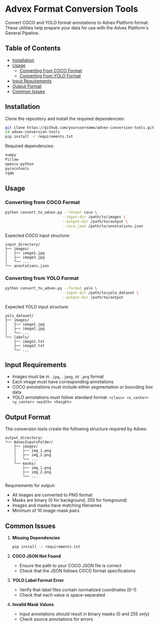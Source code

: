# Advex Format Conversion Tools

Convert COCO and YOLO format annotations to Advex Platform format. These utilities help prepare your data for use with the Advex Platform's General Pipeline.

## Table of Contents

- [Installation](#installation)
- [Usage](#usage)
  - [Converting from COCO Format](#converting-from-coco-format)
  - [Converting from YOLO Format](#converting-from-yolo-format)
- [Input Requirements](#input-requirements)
- [Output Format](#output-format)
- [Common Issues](#common-issues)

## Installation

Clone the repository and install the required dependencies:

```bash
git clone https://github.com/yourusername/advex-conversion-tools.git
cd advex-conversion-tools
pip install -r requirements.txt
```

Required dependencies:
```txt
numpy
Pillow
opencv-python
pycocotools
tqdm
```

## Usage

### Converting from COCO Format

```bash
python convert_to_advex.py --format coco \
                          --input-dir /path/to/images \
                          --output-dir /path/to/output \
                          --coco-json /path/to/annotations.json
```

Expected COCO input structure:
```
input_directory/
├── images/
│   ├── image1.jpg
│   ├── image2.jpg
│   └── ...
└── annotations.json
```

### Converting from YOLO Format

```bash
python convert_to_advex.py --format yolo \
                          --input-dir /path/to/yolo_dataset \
                          --output-dir /path/to/output
```

Expected YOLO input structure:
```
yolo_dataset/
├── images/
│   ├── image1.jpg
│   ├── image2.jpg
│   └── ...
└── labels/
    ├── image1.txt
    ├── image2.txt
    └── ...
```

## Input Requirements

- Images must be in `.jpg`, `.jpeg`, or `.png` format
- Each image must have corresponding annotations
- COCO annotations must include either segmentation or bounding box data
- YOLO annotations must follow standard format: `<class> <x_center> <y_center> <width> <height>`

## Output Format

The conversion tools create the following structure required by Advex:

```
output_directory/
└── AdvexInputsFolder/
    ├── images/
    │   ├── img_1.png
    │   ├── img_2.png
    │   └── ...
    └── masks/
        ├── img_1.png
        ├── img_2.png
        └── ...
```

Requirements for output:
- All images are converted to PNG format
- Masks are binary (0 for background, 255 for foreground)
- Images and masks have matching filenames
- Minimum of 10 image-mask pairs


## Common Issues

1. **Missing Dependencies**
   ```bash
   pip install -r requirements.txt
   ```

2. **COCO JSON Not Found**
   - Ensure the path to your COCO JSON file is correct
   - Check that the JSON follows COCO format specifications

3. **YOLO Label Format Error**
   - Verify that label files contain normalized coordinates (0-1)
   - Check that each value is space-separated

4. **Invalid Mask Values**
   - Input annotations should result in binary masks (0 and 255 only)
   - Check source annotations for errors
